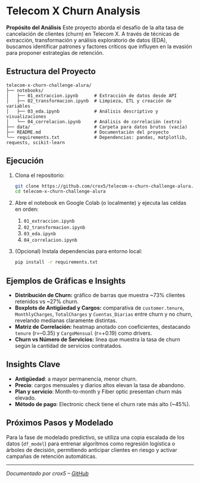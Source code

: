 # Telecom X Churn Analysis

**Propósito del Análisis**
Este proyecto aborda el desafío de la alta tasa de cancelación de clientes (churn) en Telecom X. A través de técnicas de extracción, transformación y análisis exploratorio de datos (EDA), buscamos identificar patrones y factores críticos que influyen en la evasión para proponer estrategias de retención.

## Estructura del Proyecto

```
telecom-x-churn-challenge-alura/
├── notebooks/
│   ├── 01_extraccion.ipynb      # Extracción de datos desde API
│   ├── 02_transformacion.ipynb  # Limpieza, ETL y creación de variables
│   ├── 03_eda.ipynb             # Análisis descriptivo y visualizaciones
│   └── 04_correlacion.ipynb     # Análisis de correlación (extra)
├── data/                        # Carpeta para datos brutos (vacía)
├── README.md                    # Documentación del proyecto
└── requirements.txt             # Dependencias: pandas, matplotlib, requests, scikit-learn
```

## Ejecución

1. Clona el repositorio:

   ```bash
   git clone https://github.com/crox5/telecom-x-churn-challenge-alura.git
   cd telecom-x-churn-challenge-alura
   ```
2. Abre el notebook en Google Colab (o localmente) y ejecuta las celdas en orden:

   1. `01_extraccion.ipynb`
   2. `02_transformacion.ipynb`
   3. `03_eda.ipynb`
   4. `04_correlacion.ipynb`
3. (Opcional) Instala dependencias para entorno local:

   ```bash
   pip install -r requirements.txt
   ```

## Ejemplos de Gráficas e Insights

* **Distribución de Churn:** gráfico de barras que muestra \~73% clientes retenidos vs \~27% churn.
* **Boxplots de Antigüedad y Cargos:** comparativa de `customer.tenure`, `MonthlyCharges`, `TotalCharges` y `Cuentas_Diarias` entre churn y no churn, revelando medianas claramente distintas.
* **Matriz de Correlación:** heatmap anotado con coeficientes, destacando `tenure` (r=–0.35) y `CargoMensual` (r=+0.19) como drivers.
* **Churn vs Número de Servicios:** línea que muestra la tasa de churn según la cantidad de servicios contratados.

## Insights Clave

* **Antigüedad**: a mayor permanencia, menor churn.
* **Precio**: cargos mensuales y diarios altos elevan la tasa de abandono.
* **Plan y servicio**: Month-to-month y Fiber optic presentan churn más elevado.
* **Método de pago**: Electronic check tiene el churn rate más alto (\~45%).

## Próximos Pasos y Modelado

Para la fase de modelado predictivo, se utiliza una copia escalada de los datos (`df_model`) para entrenar algoritmos como regresión logística o árboles de decisión, permitiendo anticipar clientes en riesgo y activar campañas de retención automáticas.

---

*Documentado por crox5 – [GitHub](https://github.com/crox5)*
